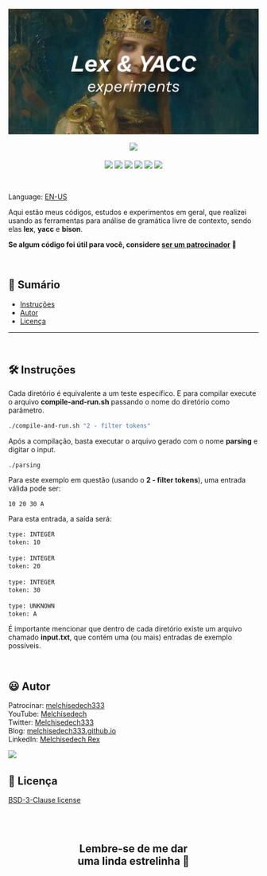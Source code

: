 
<p align='center'>
    <img src="extras/images/banner.jpg" >
</p>

<p align="center">
    <a href="https://github.com/sponsors/melchisedech333"><img src="https://img.shields.io/badge/patrocinar-30363D?style=for-the-badge&logo=GitHub-Sponsors&logoColor=#white" ></a>
    <br><br>
    <img src="https://badgen.net/badge/nível de amor/7 de 10/purple" >
    <img src="https://img.shields.io/github/languages/count/melchisedech333/lex-yacc-experiments?color=%23f34b7d&label=linguagens" >
    <img src="https://img.shields.io/github/languages/top/melchisedech333/lex-yacc-experiments?color=%23f34b7d" >
    <img src="https://img.shields.io/github/directory-file-count/melchisedech333/lex-yacc-experiments?label=arquivos" >
    <img src="https://img.shields.io/github/repo-size/melchisedech333/lex-yacc-experiments?label=tamanho repo" >
    <img src="https://img.shields.io/github/license/melchisedech333/lex-yacc-experiments?label=licen%C3%A7a" >
</p>

<br>

Language: <a href="readme.md">EN-US</a>

Aqui estão meus códigos, estudos e experimentos em geral, que realizei usando as ferramentas para análise de gramática livre de contexto, sendo elas <b>lex</b>, <b>yacc</b> e <b>bison</b>.

**Se algum código foi útil para você, considere [ser um patrocinador](https://github.com/sponsors/melchisedech333) :blue_heart:** 

<br>

:bookmark_tabs: Sumário
-----
* [Instruções](#hammer_and_wrench-instruções)
* [Autor](#smiley-autor)
* [Licença](#scroll-licença)
-----

<br>

:hammer_and_wrench: Instruções
---

Cada diretório é equivalente a um teste específico. E para compilar execute o arquivo <b>compile-and-run.sh</b> passando o nome do diretório como parâmetro.

```bash
./compile-and-run.sh "2 - filter tokens"
```

Após a compilação, basta executar o arquivo gerado com o nome <b>parsing</b> e digitar o input.

```bash
./parsing
```

Para este exemplo em questão (usando o <b>2 - filter tokens</b>), uma entrada válida pode ser:

```
10 20 30 A
```

Para esta entrada, a saída será:

```
type: INTEGER
token: 10

type: INTEGER
token: 20

type: INTEGER
token: 30

type: UNKNOWN
token: A
```

É importante mencionar que dentro de cada diretório existe um arquivo chamado <b>input.txt</b>, que contém uma (ou mais) entradas de exemplo possíveis.

<br>

:smiley: Autor
---

Patrocinar: [melchisedech333](https://github.com/sponsors/melchisedech333)<br>
YouTube: [Melchisedech](https://www.youtube.com/channel/UC4Sh4wxncr5arnydpUfWPKw)<br>
Twitter: [Melchisedech333](https://twitter.com/Melchisedech333)<br>
Blog: [melchisedech333.github.io](https://melchisedech333.github.io/)<br>
LinkedIn: [Melchisedech Rex](https://www.linkedin.com/in/melchisedech-rex-724152235/)

<img src="https://github.com/melchisedech333.png?size=200" height="100" />

<br>

:scroll: Licença
---

[ BSD-3-Clause license](./license)

<br><br>

<div align="center">

## Lembre-se de me dar <br> uma linda estrelinha :star_struck:

</div>


